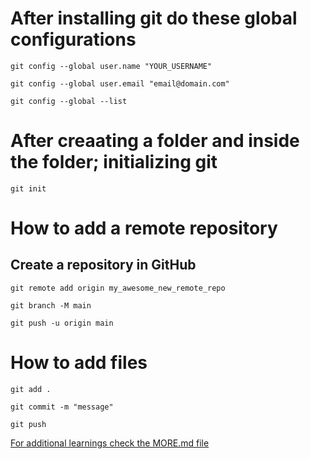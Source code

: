 # After installing git do these global configurations

``git config --global user.name "YOUR_USERNAME"``

``git config --global user.email "email@domain.com"``

``git config --global --list``

# After creaating a folder and inside the folder; initializing git

``git init``

# How to add a remote repository
## Create a repository in GitHub

``git remote add origin my_awesome_new_remote_repo``

``git branch -M main``

``git push -u origin main``

# How to add files

``git add .``

``git commit -m "message"``

``git push``


[For additional learnings check the MORE.md file](/MORE.md)